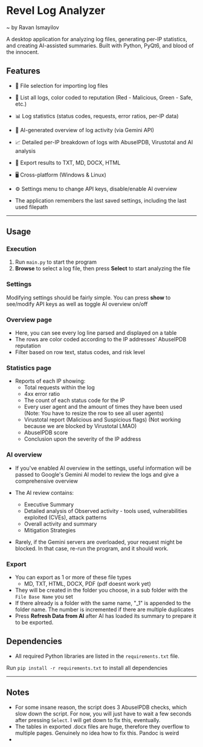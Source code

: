 # Revel Log Analyzer
~ by Ravan Ismayilov

A desktop application for analyzing log files, generating per-IP statistics, and creating AI-assisted summaries. Built with Python, PyQt6, and blood of the innocent.
## Features

- 📂 File selection for importing log files
- 📄 List all logs, color coded to reputation (Red - Malicious, Green - Safe, etc.) 
- 📊 Log statistics (status codes, requests, error ratios, per-IP data)
- 🤖 AI-generated overview of log activity (via Gemini API)
- 📈 Detailed per-IP breakdown of logs with AbuseIPDB, Virustotal and AI analysis
- 🧾 Export results to TXT, MD, DOCX, HTML
- 🖥️ Cross-platform (Windows & Linux)
- ⚙️ Settings menu to change API keys, disable/enable AI overview



- The application remembers the last saved settings, including the last used filepath


---

## Usage

### Execution

1. Run `main.py` to start the program
2. **Browse** to select a log file, then press **Select** to start analyzing the file
    
### Settings

Modifying settings should be fairly simple. You can press **show** to see/modify API keys as well as toggle AI overview on/off

### Overview page

- Here, you can see every log line parsed and displayed on a table
- The rows are color coded according to the IP addresses' AbuseIPDB reputation
- Filter based on row text, status codes, and risk level

### Statistics page

- Reports of each IP showing:
    - Total requests within the log
    - 4xx error ratio
    - The count of each status code for the IP
    - Every user agent and the amount of times they have been used (Note: You have to resize the row to see all user agents)
    - Virustotal report (Malicious and Suspicious flags) (Not working because we are blocked by Virustotal LMAO)
    - AbuseIPDB score
    - Conclusion upon the severity of the IP address


### AI overview

- If you've enabled AI overview in the settings, useful information will be passed to Google's Gemini AI model to review the logs and give a comprehensive overview
 
- The AI review contains:
    - Executive Summary
    - Detailed analysis of Observed activity - tools used, vulnerabilities exploited (CVEs), attack patterns
    - Overall activity and summary
    - Mitigation Strategies
- Rarely, if the Gemini servers are overloaded, your request might be blocked. In that case, re-run the program, and it should work.

### Export

- You can export as 1 or more of these file types
    - MD, TXT, HTML, DOCX, PDF (pdf doesnt work yet)
- They will be created in the folder you choose, in a sub folder with the `File Base Name` you set
- If there already is a folder with the same name, "_1" is appended to the folder name. 
    The number is incremented if there are multiple duplicates
- Press **Refresh Data from AI** after AI has loaded its summary to prepare it to be exported. 
## Dependencies

- All required Python libraries are listed in the `requirements.txt` file.

Run `pip install -r requirements.txt` to install all dependencies

---

## Notes

- For some insane reason, the script does 3 AbuseIPDB checks, which slow down the script. For now, you will just have to wait a few seconds after pressing `Select`. 
  I will get down to fix this, eventually.
- The tables in exported .docx files are huge, therefore they overflow to multiple pages. Genuinely no idea how to fix this. Pandoc is weird
- 